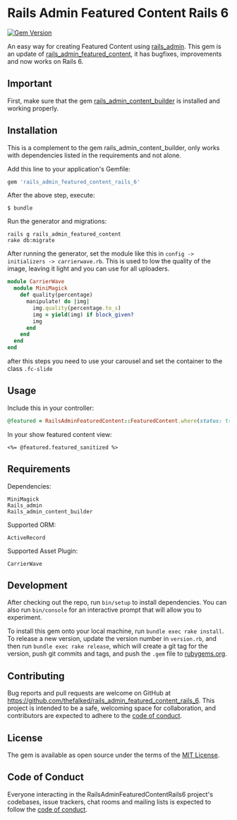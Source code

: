 # Rails Admin Featured Content Rails 6

[![Gem Version](https://badge.fury.io/rb/rails_admin_featured_content_rails_6.svg)](https://badge.fury.io/rb/rails_admin_featured_content_rails_6)

An easy way for creating Featured Content using [rails_admin](https://github.com/sferik/rails_admin). This gem is an update of [rails_admin_featured_content](https://github.com/luizpicolo/rails_admin_featured_content), it has bugfixes, improvements and now works on Rails 6.

## Important

First, make sure that the gem [rails_admin_content_builder](https://github.com/thefalked/rails_admin_content_builder_rails_6) is installed and working properly.

## Installation

This is a complement to the gem rails_admin_content_builder, only works with dependencies listed in the requirements and not alone.

Add this line to your application's Gemfile:

```ruby
gem 'rails_admin_featured_content_rails_6'
```
After the above step, execute:

    $ bundle

Run the generator and migrations:
    
    rails g rails_admin_featured_content
    rake db:migrate

After running the generator, set the module like this in `config -> initializers -> carrierwave.rb`. This is used to low the quality of the image, leaving it light and you can use for all uploaders.

```ruby
module CarrierWave
  module MiniMagick
    def quality(percentage)
      manipulate! do |img|
        img.quality(percentage.to_s)
        img = yield(img) if block_given?
        img
      end
    end
  end
end
```
after this steps you need to use your carousel and set the container to the class `.fc-slide`

## Usage

Include this in your controller:

```ruby
@featured = RailsAdminFeaturedContent::FeaturedContent.where(status: true).first
```

In your show featured content view:

```
<%= @featured.featured_sanitized %>
```
## Requirements

Dependencies:

    MiniMagick
    Rails_admin
    Rails_admin_content_builder

Supported ORM:

    ActiveRecord

Supported Asset Plugin:

    CarrierWave

## Development

After checking out the repo, run `bin/setup` to install dependencies. You can also run `bin/console` for an interactive prompt that will allow you to experiment.

To install this gem onto your local machine, run `bundle exec rake install`. To release a new version, update the version number in `version.rb`, and then run `bundle exec rake release`, which will create a git tag for the version, push git commits and tags, and push the `.gem` file to [rubygems.org](https://rubygems.org).

## Contributing

Bug reports and pull requests are welcome on GitHub at https://github.com/thefalked/rails_admin_featured_content_rails_6. This project is intended to be a safe, welcoming space for collaboration, and contributors are expected to adhere to the [code of conduct](https://github.com/thefalked/rails_admin_featured_content_rails_6/blob/master/CODE_OF_CONDUCT.md).


## License

The gem is available as open source under the terms of the [MIT License](https://opensource.org/licenses/MIT).

## Code of Conduct

Everyone interacting in the RailsAdminFeaturedContentRails6 project's codebases, issue trackers, chat rooms and mailing lists is expected to follow the [code of conduct](https://github.com/thefalked/rails_admin_featured_content_rails_6/blob/master/CODE_OF_CONDUCT.md).
